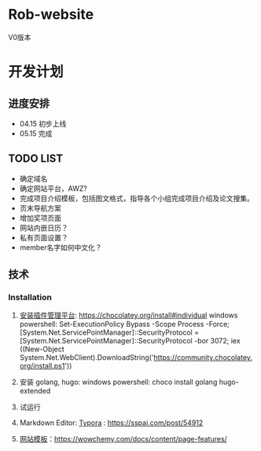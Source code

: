 # Rob-website
V0版本


# 开发计划

## 进度安排

- 04.15 初步上线
- 05.15 完成


## TODO LIST
- 确定域名
- 确定网站平台，AWZ? 
- 完成项目介绍模板，包括图文格式，指导各个小组完成项目介绍及论文搜集。
- 页末导航方案
- 增加奖项页面
- 网站内嵌日历？
- 私有页面设置？
- member名字如何中文化？


## 技术

### Installation

1. [安装插件管理平台](https://chocolatey.org/install#individual):  https://chocolatey.org/install#individual
windows powershell: Set-ExecutionPolicy Bypass -Scope Process -Force; [System.Net.ServicePointManager]::SecurityProtocol = [System.Net.ServicePointManager]::SecurityProtocol -bor 3072; iex ((New-Object System.Net.WebClient).DownloadString('https://community.chocolatey.org/install.ps1'))

2. 安装 golang, hugo: 
windows powershell: choco install golang hugo-extended

3. 试运行

4. Markdown Editor: [Typora](https://sspai.com/post/54912) : https://sspai.com/post/54912

5. [网站模板](https://wowchemy.com/docs/content/page-features/)：https://wowchemy.com/docs/content/page-features/
